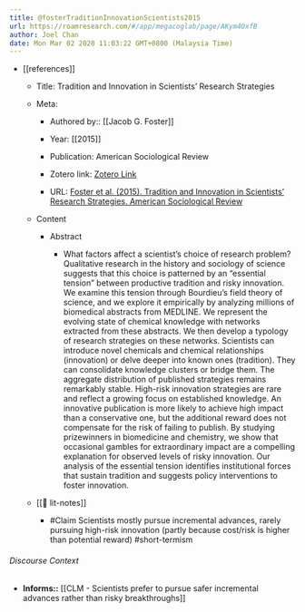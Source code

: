 ```yaml
---
title: @fosterTraditionInnovationScientists2015
url: https://roamresearch.com/#/app/megacoglab/page/AKym4OxfB
author: Joel Chan
date: Mon Mar 02 2020 11:03:22 GMT+0800 (Malaysia Time)
---
```


- [[references]]

    - Title: Tradition and Innovation in Scientists’ Research Strategies

    - Meta:

        - Authored by:: [[Jacob G. Foster]]

        - Year: [[2015]]

        - Publication: American Sociological Review

        - Zotero link: [Zotero Link](zotero://select/items/1_45CGM647)

        - URL: [Foster et al. (2015). Tradition and Innovation in Scientists’ Research Strategies. American Sociological Review](https://doi.org/10.1177/0003122415601618)

    - Content

        - Abstract

            - What factors affect a scientist’s choice of research problem? Qualitative research in the history and sociology of science suggests that this choice is patterned by an “essential tension” between productive tradition and risky innovation. We examine this tension through Bourdieu’s field theory of science, and we explore it empirically by analyzing millions of biomedical abstracts from MEDLINE. We represent the evolving state of chemical knowledge with networks extracted from these abstracts. We then develop a typology of research strategies on these networks. Scientists can introduce novel chemicals and chemical relationships (innovation) or delve deeper into known ones (tradition). They can consolidate knowledge clusters or bridge them. The aggregate distribution of published strategies remains remarkably stable. High-risk innovation strategies are rare and reflect a growing focus on established knowledge. An innovative publication is more likely to achieve high impact than a conservative one, but the additional reward does not compensate for the risk of failing to publish. By studying prizewinners in biomedicine and chemistry, we show that occasional gambles for extraordinary impact are a compelling explanation for observed levels of risky innovation. Our analysis of the essential tension identifies institutional forces that sustain tradition and suggests policy interventions to foster innovation.

    - [[📝 lit-notes]]

        - #Claim Scientists mostly pursue incremental advances, rarely pursuing high-risk innovation (partly because cost/risk is higher than potential reward) #short-termism

###### Discourse Context

- **Informs::** [[CLM - Scientists prefer to pursue safer incremental advances rather than risky breakthroughs]]
